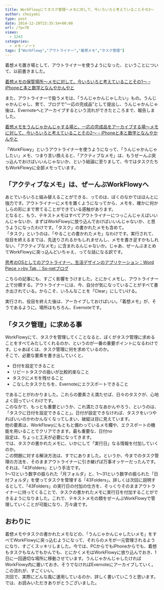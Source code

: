 ```yaml
---
title: WorkFlowyにてタスク管理～メモに対して、今いろいろと考えていることその3～
author: choiyaki
type: post
date: 2014-12-20T23:35:54+00:00
url: /?p=76
views:
  - 1243
categories:
  - メモ・ノート
tags: ["WorkFlowy","アウトライナー","着想メモ","タスク管理"]
---
```

着想メモ置き場として、アウトライナーを使うようになった、ということについて、以前書きました。

[着想メモの保管場所～メモに対して、今いろいろと考えていることその1～ &#8211; iPhoneと本と数学となんやかんやと][1] 

また、アウトライナーで扱うメモは、「うんじゃかんじゃしたい」もの。うんじゃかんじゃし、育て、ブログで”一応の完成品”として提出し、うんじゃかんじゃ後は、Evernoteへとアーカイブするという流れができたところまで、報告しました。

[着想メモをうんじゃかんじゃする場と、一応の完成品をアーカイブする場～メモに対して、今いろいろと考えていることその2～ &#8211; iPhoneと本と数学となんやかんやと][2] 

「WorkFlowy」というアウトライナーを使うようになって、「うんじゃかんじゃしたい」メモ、つまり言い換えると、「アクティブなメモ」は、もうぜーんぶ突っ込んでおけばいいんじゃないか、という結論に至りまして、今ではタスクたちもWorkFlowyに全部メモっています。

## 「アクティブなメモ」は、ぜーんぶWorkFlowyへ

あとでいろいろと組み替えることができる、ってのは、ぼくのなかではほんとに強力です。アウトライナーにメモを置くようになってから、メモを、確かに何かしらの形にまで育てることができている感触があります。  
となると、もう、テキストメモはすべてアウトライナーにつっこんじゃえばいいんじゃないか、まずはWorkFlowyに放り込んでおけばいいんじゃないか、と思うようになったわけです。「タスク」の書かれたメモも含めて。  
「タスク」というのは、「やることの書かれたメモ」なわけです。実行されて、役目を終えるまでは、先送りされるかもしれませんし、メモを書き足すかもしれない、「アクティブなメモ」に含まれるんじゃないか。じゃあ、ぜーんぶまとめてWorkFlowyに突っ込んどいちゃえ、ってな話になる訳です。 

[思考のOSとしてのアウトライナー、生活デザインのアプリケーション：Word Piece >>by Tak.：So-netブログ][3]

こちらの記事にも、すごく影響をうけました。とにかくメモし、アウトライナー上で分類する。アウトライナーには、今、自分が気になっていることがすべて書き出されている。からこそ、いろんなことを「Clear」にしていける。

実行され、役目を終えた後は、アーカイブしておけばいい。「着想メモ」が、そうであるように。場所はもちろん、Evernoteです。

## 「タスク管理」に求める事

WorkFlowyにて、タスクを管理してくことなると、ぼくがタスク管理に求めることをすべてみたしてくれるのか、というのが一番の重要ポイントになるわけです。じゃあぼくは、タスク管理に何を求めているのか。  
そこで、必要な要素を書き出していくと、 

  * 日付を設定できること
  * リピートタスクの扱いが比較的楽なこと
  * タスクにメモを残せること
  * こなしたタスクたちを、Evernoteにエクスポートできること

であることがわかりました。これらの要素さえ満たせば、日々のタスクが、心地よく回っていくわけです。  
このなかで、もっとも重要というか、これ満たさなあかんやろう、というのは、「タスクに日付を設定できること」。日付が設定できなければ、タスクをいつやればいいのかわかんなくなってしまい、破綻は目に見えています。  
他の要素は、WorkFlowyにもともと備わっているメモ欄や、エクスポートの機能を用いることでクリアできます。最も重要な、日付no  
設定は、ちょっと工夫が必要になってきます。  
では、タスクの書かれたメモに、いかにして「実行日」なる情報を付加していくのか。  
この問題に対する解決方法は、すでにありました。というか、今までのタスク管理の方法を、そのままアウトライナーに引き継げば万事オッケーだったんです。  
それは、「43Folders」という手法です。  
1～12という数字の振られた「月フォルダ」と、1～31という数字の振られた「日付フォルダ」を使ってタスクを管理する「43Folders」。詳しくは次回に説明するとして、「43Folders」の実行日の付加の仕方を、そっくりそのままアウトライナーに持ってくることで、タスクの書かれたメモに実行日を付加することができるようになりました。これで、テキストメモの類をぜーんぶWorkFlowyで管理していくことが可能になり、万々歳です。

## おわりに

着想メモやタスクの書かれたメモなどの、「うんじゃかんじゃしたいメモ」をすべてWorkFlowyに突っ込むようになって、それらのメモが一元管理されるようになり、すごくスッキリしました。今では、PCからでもiPhoneからでも、着想もタスクもなんでもかんでも、とにかくメモはWorkFlowyに放り込んでおき、1日に一回適切な場所に移動させています。うんじゃかんじゃしたければWorkFlowy内に置いておき、そうでなければEvernoteにアーカイブしていく。この流れが、すごくいい。  
次回で、実際にどんな風に運用しているのか、詳しく書いていこうと思います。  
では、お読みいただきありがとうございました。

 [1]: https://choiyaki.com/?p=59 "着想メモの保管場所～メモに対して、今いろいろと考えていることその1～ - iPhoneと本と数学となんやかんやと"
 [2]: https://choiyaki.com/?p=69 "着想メモをうんじゃかんじゃする場と、一応の完成品をアーカイブする場～メモに対して、今いろいろと考えていることその2～ - iPhoneと本と数学となんやかんやと"
 [3]: http://takpluspluslog.blog.so-net.ne.jp/2014-11-09 "思考のOSとしてのアウトライナー、生活デザインのアプリケーション：Word Piece >>by Tak.：So-netブログ"